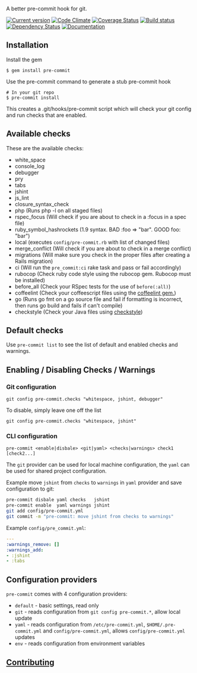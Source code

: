 A better pre-commit hook for git.

[![Current version](https://badge.fury.io/rb/pre-commit.png)](https://rubygems.org/gems/pre-commit)
[![Code Climate](https://codeclimate.com/github/jish/pre-commit.png)](https://codeclimate.com/github/jish/pre-commit)
[![Coverage Status](https://coveralls.io/repos/jish/pre-commit/badge.png?branch=master)](https://coveralls.io/r/jish/pre-commit?branch=master)
[![Build status](https://secure.travis-ci.org/jish/pre-commit.png?branch=master)](https://travis-ci.org/jish/pre-commit)
[![Dependency Status](https://gemnasium.com/jish/pre-commit.png)](https://gemnasium.com/jish/pre-commit)
[![Documentation](http://b.repl.ca/v1/yard-docs-blue.png)](http://rubydoc.info/gems/pre-commit/frames)

## Installation

Install the gem

    $ gem install pre-commit

Use the pre-commit command to generate a stub pre-commit hook

    # In your git repo
    $ pre-commit install

This creates a .git/hooks/pre-commit script which will check your git config and run checks that are enabled.

## Available checks

These are the available checks:

* white_space
* console_log
* debugger
* pry
* tabs
* jshint
* js_lint
* closure\_syntax\_check
* php (Runs php -l on all staged files)
* rspec_focus (Will check if you are about to check in a :focus in a spec file)
* ruby_symbol_hashrockets (1.9 syntax. BAD :foo => "bar". GOOD foo: "bar")
* local (executes `config/pre-commit.rb` with list of changed files)
* merge_conflict (Will check if you are about to check in a merge conflict)
* migrations (Will make sure you check in the proper files after creating a Rails migration)
* ci (Will run the `pre_commit:ci` rake task and pass or fail accordingly)
* rubocop (Check ruby code style using the rubocop gem. Rubocop must be installed)
* before_all (Check your RSpec tests for the use of `before(:all)`)
* coffeelint (Check your coffeescript files using the [coffeelint gem.](https://github.com/clutchski/coffeelint))
* go (Runs go fmt on a go source file and fail if formatting is incorrect, then runs go build and fails if can't compile)
* checkstyle (Check your Java files using [checkstyle](http://checkstyle.sourceforge.net/))

## Default checks

Use `pre-commit list` to see the list of default and enabled checks and warnings.

## Enabling / Disabling Checks / Warnings

### Git configuration

    git config pre-commit.checks "whitespace, jshint, debugger"

To disable, simply leave one off the list

    git config pre-commit.checks "whitespace, jshint"

### CLI configuration

```ssh
pre-commit <enable|disbale> <git|yaml> <checks|warnings> check1 [check2...]
```

The `git` provider can be used for local machine configuration, the `yaml` can be used for shared
project configuration.

Example move `jshint` from `checks` to `warnings` in `yaml` provider and save configuration to git:
```bash
pre-commit disbale yaml checks   jshint
pre-commit enable  yaml warnings jshint
git add config/pre-commit.yml
git commit -m "pre-commit: move jshint from checks to warnings"
```

Example `config/pre_commit.yml`:
```yaml
---
:warnings_remove: []
:warnings_add:
- :jshint
- :tabs
```

## Configuration providers

`pre-commit` comes with 4 configuration providers:

- `default` - basic settings, read only
- `git` - reads configuration from `git config pre-commit.*`, allow local update
- `yaml` - reads configuration from `/etc/pre-commit.yml`, `$HOME/.pre-commit.yml` and `config/pre-commit.yml`, allows `config/pre-commit.yml` updates
- `env` - reads configuration from environment variables

## [Contributing](CONTRIBUTING.md)
